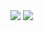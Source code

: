 
<picture>
  <source media="(prefers-color-scheme: dark)" srcset="https://github-readme-stats-finnomator.vercel.app/api?username=Finnomator&show_icons=true&theme=dark">
  <source media="(prefers-color-scheme: light)" srcset="https://github-readme-stats-finnomator.vercel.app/api?username=Finnomator&show_icons=true">
  <img src="https://github-readme-stats-finnomator.vercel.app/api?username=Finnomator&show_icons=true">
</picture>

<picture>
  <source media="(prefers-color-scheme: dark)" srcset="https://github-readme-stats-finnomator.vercel.app/api/top-langs/?username=Finnomator&layout=compact&theme=dark">
  <source media="(prefers-color-scheme: light)" srcset="https://github-readme-stats-finnomator.vercel.app/api/top-langs/?username=Finnomator&layout=compact">
  <img src="https://github-readme-stats-finnomator.vercel.app/api?username=Finnomator&show_icons=true">
</picture>
